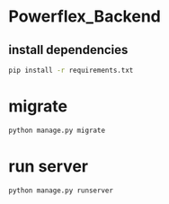 # Powerflex_Backend


## install dependencies

```bash
pip install -r requirements.txt
```

# migrate

```bash
python manage.py migrate
```


# run server

```bash
python manage.py runserver
```
